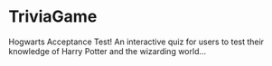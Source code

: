 # TriviaGame
Hogwarts Acceptance Test!
An interactive quiz for users to test their knowledge of Harry Potter and the wizarding world...
